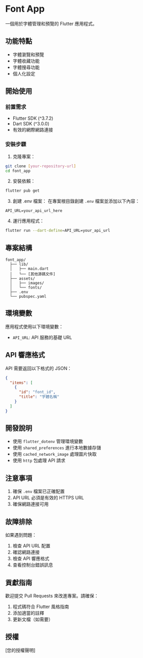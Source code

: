 # Font App

一個用於字體管理和預覽的 Flutter 應用程式。

## 功能特點

- 字體瀏覽和預覽
- 字體收藏功能
- 字體搜尋功能
- 個人化設定

## 開始使用

### 前置需求

- Flutter SDK (^3.7.2)
- Dart SDK (^3.0.0)
- 有效的網際網路連接

### 安裝步驟

1. 克隆專案：
```bash
git clone [your-repository-url]
cd font_app
```

2. 安裝依賴：
```bash
flutter pub get
```

3. 創建 .env 檔案：
在專案根目錄創建 `.env` 檔案並添加以下內容：
```
API_URL=your_api_url_here
```

4. 運行應用程式：
```bash
flutter run --dart-define=API_URL=your_api_url
```

## 專案結構

```
font_app/
  ├── lib/
  │   ├── main.dart
  │   └── [其他源碼文件]
  ├── assets/
  │   ├── images/
  │   └── fonts/
  ├── .env
  └── pubspec.yaml
```

## 環境變數

應用程式使用以下環境變數：

- `API_URL`: API 服務的基礎 URL

## API 響應格式

API 需要返回以下格式的 JSON：

```json
{
  "items": [
    {
      "id": "font_id",
      "title": "字體名稱"
    }
  ]
}
```

## 開發說明

- 使用 `flutter_dotenv` 管理環境變數
- 使用 `shared_preferences` 進行本地數據存儲
- 使用 `cached_network_image` 處理圖片快取
- 使用 `http` 包處理 API 請求

## 注意事項

1. 確保 `.env` 檔案已正確配置
2. API URL 必須是有效的 HTTPS URL
3. 確保網路連接可用

## 故障排除

如果遇到問題：

1. 檢查 API URL 配置
2. 確認網路連接
3. 檢查 API 響應格式
4. 查看控制台錯誤訊息

## 貢獻指南

歡迎提交 Pull Requests 來改進專案。請確保：

1. 程式碼符合 Flutter 風格指南
2. 添加適當的註釋
3. 更新文檔（如需要）

## 授權

[您的授權聲明]
